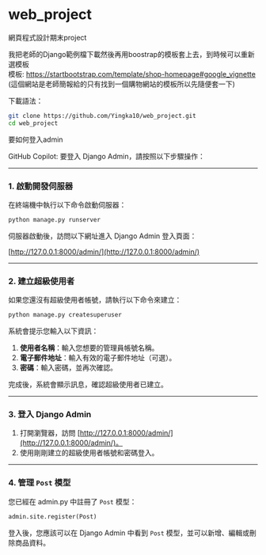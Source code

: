 # web_project
網頁程式設計期末project

我把老師的Django範例檔下載然後再用boostrap的模板套上去，到時候可以重新選模板  
模板: https://startbootstrap.com/template/shop-homepage#google_vignette  
(這個網站是老師簡報給的只有找到一個購物網站的模板所以先隨便套一下)    
  
下載語法：
```bash
git clone https://github.com/Yingka10/web_project.git
cd web_project
```

要如何登入admin

GitHub Copilot: 要登入 Django Admin，請按照以下步驟操作：

---

### 1. **啟動開發伺服器**
在終端機中執行以下命令啟動伺服器：

```bash
python manage.py runserver
```

伺服器啟動後，訪問以下網址進入 Django Admin 登入頁面：

[http://127.0.0.1:8000/admin/](http://127.0.0.1:8000/admin/)

---

### 2. **建立超級使用者**
如果您還沒有超級使用者帳號，請執行以下命令來建立：

```bash
python manage.py createsuperuser
```

系統會提示您輸入以下資訊：

1. **使用者名稱**：輸入您想要的管理員帳號名稱。
2. **電子郵件地址**：輸入有效的電子郵件地址（可選）。
3. **密碼**：輸入密碼，並再次確認。

完成後，系統會顯示訊息，確認超級使用者已建立。

---

### 3. **登入 Django Admin**
1. 打開瀏覽器，訪問 [http://127.0.0.1:8000/admin/](http://127.0.0.1:8000/admin/)。
2. 使用剛剛建立的超級使用者帳號和密碼登入。

---

### 4. **管理 `Post` 模型**
您已經在 admin.py 中註冊了 `Post` 模型：

```python
admin.site.register(Post)
```

登入後，您應該可以在 Django Admin 中看到 `Post` 模型，並可以新增、編輯或刪除商品資料。

